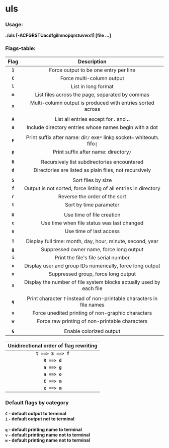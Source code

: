 # uls

### Usage:
**./uls [-ACFGRSTUacdfgilmnopqrstuvwx1] [file ...]**

### Flags-table:

| Flag  |                        Description                                    |
|:-----:|:---------------------------------------------------------------------:|
|**`1`**| Force output to be one entry per line                                 |
|**`C`**| Force multi-column output                                             |
|**`l`**| List in long format                                                   |
|**`m`**| List files across the page, separated by commas                       |
|**`x`**| Multi-column output is produced with entries sorted across            |
|       |                                                                       |
|**`A`**| List all entries except for **.** and **..**                          |
|**`a`**| Include directory entries whose names begin with a dot                |
|       |                                                                       |
|**`F`**| Print suffix after name: dir`/` exe`*` link`@` socket`=` whiteout`%` fifo`\|`|
|**`p`**| Print suffix after name: directory`/`                                 |
|       |                                                                       |
|**`R`**| Recursively list subdirectories encountered                           |
|**`d`**| Directories are listed as plain files, not recursively                |
|       |                                                                       |
|**`S`**| Sort files by size                                                    |
|**`f`**| Output is not sorted, force listing of all entries in directory       |
|**`r`**| Reverse the order of the sort                                         |
|**`t`**| Sort by time parameter                                                |
|       |                                                                       |
|**`U`**| Use time of file creation                                             |
|**`c`**| Use time when file status was last changed                            |
|**`u`**| Use time of last access                                               |
|       |                                                                       |
|**`T`**| Display full time: month, day, hour, minute, second, year             |
|**`g`**| Suppressed owner name, force long output                              |
|**`i`**| Print the file's file serial number                                   |
|**`n`**| Display user and group IDs numerically, force long output             |
|**`o`**| Suppressed group, force long output                                   |
|**`s`**| Display the number of file system blocks actually used by each file   |
|       |                                                                       |
|**`q`**| Print character **`?`** instead of non-printable characters in file names|
|**`v`**| Force unedited printing of non-graphic characters                     |
|**`w`**| Force raw printing of non-printable characters                        |
|       |                                                                       |
|**`G`**| Enable colorized output                                               

|           Unidirectional order of flag rewriting          |
|:---------------------------------------------------------:|
|**`t ==> S ==> f`**                                        |
|**`R ==> d`**                                              |
|**`n ==> g`**                                              |
|**`n ==> o`**                                              |
|**`C ==> m`**                                              |
|**`x ==> m`**                                              |

### Default flags by category

**`C` - default output to terminal**\
**`1` - default output not to terminal**\
\
**`q` - default printing name to terminal**\
**`v` - default printing name not to terminal**\
**`w` - default printing name not to terminal**
